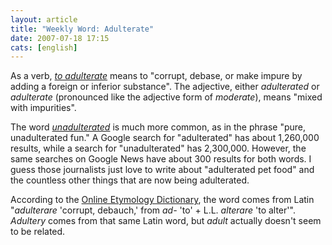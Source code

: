 ```yaml
---
layout: article
title: "Weekly Word: Adulterate"
date: 2007-07-18 17:15
cats: [english]
---
```

As a verb, <em><a href="http://dictionary.reference.com/browse/adulterate">to adulterate</a></em> means to "corrupt, debase, or make impure by adding a foreign or inferior substance". The adjective, either <em>adulterated</em> or <em>adulterate</em> (pronounced like the adjective form of <em>moderate</em>), means "mixed with impurities".

The word <em><a href="http://dictionary.reference.com/browse/unadulterated">unadulterated</a></em> is much more common, as in the phrase "pure, unadulterated fun." A Google search for "adulterated" has about 1,260,000 results, while a search for "unadulterated" has 2,300,000. However, the same searches on Google News have about 300 results for both words. I guess those journalists just love to write about "adulterated pet food" and the countless other things that are now being adulterated.

According to the <a href="http://www.etymonline.com/index.php?term=adulteration" title="Adulteration">Online Etymology Dictionary</a>, the word comes from Latin "<em>adulterare</em> 'corrupt, debauch,' from <em>ad-</em> 'to' + L.L. <em>alterare</em> 'to alter'". <em>Adultery</em> comes from that same Latin word, but <em>adult</em> actually doesn't seem to be related.
